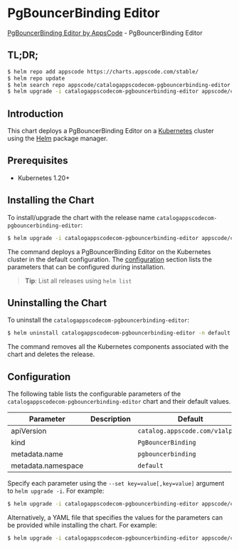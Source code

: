 # PgBouncerBinding Editor

[PgBouncerBinding Editor by AppsCode](https://appscode.com) - PgBouncerBinding Editor

## TL;DR;

```bash
$ helm repo add appscode https://charts.appscode.com/stable/
$ helm repo update
$ helm search repo appscode/catalogappscodecom-pgbouncerbinding-editor --version=v0.18.0
$ helm upgrade -i catalogappscodecom-pgbouncerbinding-editor appscode/catalogappscodecom-pgbouncerbinding-editor -n default --create-namespace --version=v0.18.0
```

## Introduction

This chart deploys a PgBouncerBinding Editor on a [Kubernetes](http://kubernetes.io) cluster using the [Helm](https://helm.sh) package manager.

## Prerequisites

- Kubernetes 1.20+

## Installing the Chart

To install/upgrade the chart with the release name `catalogappscodecom-pgbouncerbinding-editor`:

```bash
$ helm upgrade -i catalogappscodecom-pgbouncerbinding-editor appscode/catalogappscodecom-pgbouncerbinding-editor -n default --create-namespace --version=v0.18.0
```

The command deploys a PgBouncerBinding Editor on the Kubernetes cluster in the default configuration. The [configuration](#configuration) section lists the parameters that can be configured during installation.

> **Tip**: List all releases using `helm list`

## Uninstalling the Chart

To uninstall the `catalogappscodecom-pgbouncerbinding-editor`:

```bash
$ helm uninstall catalogappscodecom-pgbouncerbinding-editor -n default
```

The command removes all the Kubernetes components associated with the chart and deletes the release.

## Configuration

The following table lists the configurable parameters of the `catalogappscodecom-pgbouncerbinding-editor` chart and their default values.

|     Parameter      | Description |                  Default                   |
|--------------------|-------------|--------------------------------------------|
| apiVersion         |             | <code>catalog.appscode.com/v1alpha1</code> |
| kind               |             | <code>PgBouncerBinding</code>              |
| metadata.name      |             | <code>pgbouncerbinding</code>              |
| metadata.namespace |             | <code>default</code>                       |


Specify each parameter using the `--set key=value[,key=value]` argument to `helm upgrade -i`. For example:

```bash
$ helm upgrade -i catalogappscodecom-pgbouncerbinding-editor appscode/catalogappscodecom-pgbouncerbinding-editor -n default --create-namespace --version=v0.18.0 --set apiVersion=catalog.appscode.com/v1alpha1
```

Alternatively, a YAML file that specifies the values for the parameters can be provided while
installing the chart. For example:

```bash
$ helm upgrade -i catalogappscodecom-pgbouncerbinding-editor appscode/catalogappscodecom-pgbouncerbinding-editor -n default --create-namespace --version=v0.18.0 --values values.yaml
```
